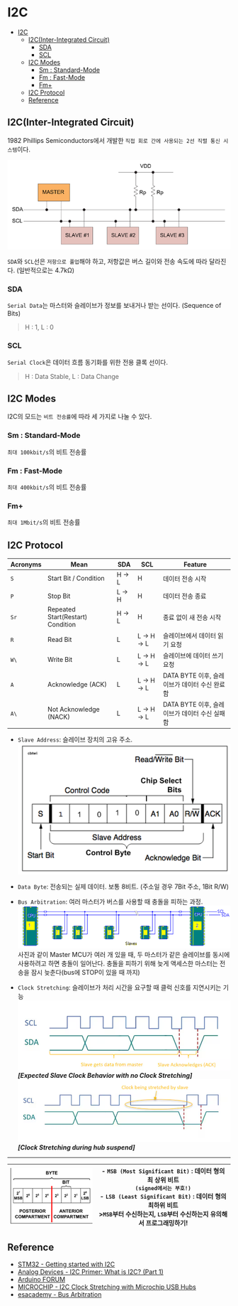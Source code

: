 # I2C

- [I2C](#i2c)
  - [I2C(Inter-Integrated Circuit)](#i2cinter-integrated-circuit)
    - [SDA](#sda)
    - [SCL](#scl)
  - [I2C Modes](#i2c-modes)
    - [Sm : Standard-Mode](#sm--standard-mode)
    - [Fm : Fast-Mode](#fm--fast-mode)
    - [Fm+](#fm)
  - [I2C Protocol](#i2c-protocol)
  - [Reference](#reference)

## I2C(Inter-Integrated Circuit)
1982 Phillips Semiconductors에서 개발한 `직접 회로 간에 사용되는 2선 직렬 통신 시스템`이다.

![I2C : Inter-Integrated Circuit](images/I2C.png)

`SDA`와 `SCL`선은 `저항으로 풀업`해야 하고, 저항값은 버스 길이와 전송 속도에 따라 달라진다. (일반적으로는 4.7kΩ)

### SDA
`Serial Data`는 마스터와 슬레이브가 정보를 보내거나 받는 선이다. (Sequence of Bits)

>H : 1, L : 0

### SCL
`Serial Clock`은 데이터 흐름 동기화를 위한 전용 클록 선이다.

>H : Data Stable, L : Data Change

## I2C Modes
I2C의 모드는 `비트 전송률`에 따라 세 가지로 나눌 수 있다.
### Sm : Standard-Mode
`최대 100kbit/s`의 비트 전송률
### Fm : Fast-Mode
`최대 400kbit/s`의 비트 전송률
### Fm+
`최대 1Mbit/s`의 비트 전송률

## I2C Protocol
| Acronyms | Mean                              | SDA   | SCL       | Feature                                       |
| -------- | --------------------------------- | ----- | --------- | --------------------------------------------- |
| `S`      | Start Bit / Condition             | H → L | H         | 데이터 전송 시작                              |
| `P`      | Stop Bit                          | L → H | H         | 데이터 전송 종료                              |
| `Sr`     | Repeated Start(Restart) Condition | H → L | H         | 종료 없이 새 전송 시작                        |
| `R `     | Read Bit                          | L     | L → H → L | 슬레이브에서 데이터 읽기 요청                 |
| `W\`     | Write Bit                         | L     | L → H → L | 슬레이브에 데이터 쓰기 요청                   |
| `A`      | Acknowledge (ACK)                 | L     | L → H → L | DATA BYTE 이후, 슬레이브가 데이터 수신 완료함 |
| `A\`     | Not Acknowledge (NACK)            | L     | L → H → L | DATA BYTE 이후, 슬레이브가 데이터 수신 실패함 |

- `Slave Address`: 슬레이브 장치의 고유 주소.<br>
  ![Slave Address](images/slave_address.png)

- `Data Byte`: 전송되는 실제 데이터. 보통 8비트. (주소일 경우 7Bit 주소, 1Bit R/W\)

- `Bus Arbitration`: 여러 마스터가 버스를 사용할 때 충돌을 피하는 과정.<br>
  ![Bus Arbitration](images/bus_arbitration.png)<br>
  사진과 같이 Master MCU가 여러 개 있을 때, 두 마스터가 같은 슬레이브를 동시에 사용하려고 하면 충돌이 일어난다. 충돌을 피하기 위해 늦게 액세스한 마스터는 전송을 잠시 늦춘다(bus에 STOP이 있을 때 까지)

- `Clock Stretching`: 슬레이브가 처리 시간을 요구할 때 클럭 신호를 지연시키는 기능<br>
  ![No Stretching](images/no_stretching.png)<br>
  ***[Expected Slave Clock Behavior with no Clock Stretching]***<br>
  ![Stretching](images/stretching.png)<br>
  ***[Clock Stretching during hub suspend]***

---
| ![I2C Data](images/I2C_Data.png) | - `MSB (Most Significant Bit)` : 데이터 형의 최 상위 비트 <br> **`(signed에서는 부호!)`** <br> - `LSB (Least Significant Bit)` : 데이터 형의 최하위 비트 <br> >`MSB`부터 수신하는지, `LSB`부터 수신하는지 유의해서 프로그래밍하기! |
|------------------------|-------------------------------------------------------------------------------------------------------------------|

## Reference
- [STM32 - Getting started with I2C](https://wiki.st.com/stm32mcu/wiki/Getting_started_with_I2C#)
- [Analog Devices - I2C Primer: What is I2C? (Part 1)](https://www.analog.com/en/resources/technical-articles/i2c-primer-what-is-i2c-part-1.html)
- [Arduino FORUM](https://forum.arduino.cc/t/i2c-addressing-registers-and-bits/543946)
- [MICROCHIP - I2C Clock Stretching with Microchip USB Hubs](https://microchip.my.site.com/s/article/I2C-Clock-Stretching-with-Microchip-USB-Hubs)
- [esacademy - Bus Arbitration](https://www.esacademy.com/en/library/technical-articles-and-documents/miscellaneous/i2c-bus/general-introduction/bus-arbitration.html)

